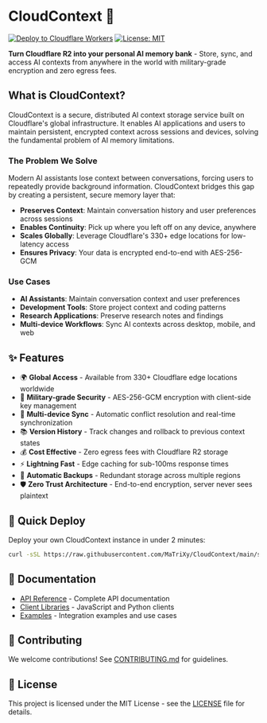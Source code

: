 # CloudContext 🔐

[![Deploy to Cloudflare Workers](https://img.shields.io/badge/Deploy%20to-Cloudflare%20Workers-F38020?logo=cloudflare)](https://workers.cloudflare.com/)
[![License: MIT](https://img.shields.io/badge/License-MIT-yellow.svg)](https://opensource.org/licenses/MIT)

**Turn Cloudflare R2 into your personal AI memory bank** - Store, sync, and access AI contexts from anywhere in the world with military-grade encryption and zero egress fees.

## What is CloudContext?

CloudContext is a secure, distributed AI context storage service built on Cloudflare's global infrastructure. It enables AI applications and users to maintain persistent, encrypted context across sessions and devices, solving the fundamental problem of AI memory limitations.

### The Problem We Solve

Modern AI assistants lose context between conversations, forcing users to repeatedly provide background information. CloudContext bridges this gap by creating a persistent, secure memory layer that:

- **Preserves Context**: Maintain conversation history and user preferences across sessions
- **Enables Continuity**: Pick up where you left off on any device, anywhere
- **Scales Globally**: Leverage Cloudflare's 330+ edge locations for low-latency access
- **Ensures Privacy**: Your data is encrypted end-to-end with AES-256-GCM

### Use Cases

- **AI Assistants**: Maintain conversation context and user preferences
- **Development Tools**: Store project context and coding patterns
- **Research Applications**: Preserve research notes and findings
- **Multi-device Workflows**: Sync AI contexts across desktop, mobile, and web

## ✨ Features

- 🌍 **Global Access** - Available from 330+ Cloudflare edge locations worldwide
- 🔐 **Military-grade Security** - AES-256-GCM encryption with client-side key management
- 📱 **Multi-device Sync** - Automatic conflict resolution and real-time synchronization
- 📚 **Version History** - Track changes and rollback to previous context states
- 💰 **Cost Effective** - Zero egress fees with Cloudflare R2 storage
- ⚡ **Lightning Fast** - Edge caching for sub-100ms response times
- 🔄 **Automatic Backups** - Redundant storage across multiple regions
- 🛡️ **Zero Trust Architecture** - End-to-end encryption, server never sees plaintext

## 🚀 Quick Deploy

Deploy your own CloudContext instance in under 2 minutes:

```bash
curl -sSL https://raw.githubusercontent.com/MaTriXy/CloudContext/main/setup.sh | bash
```

## 📖 Documentation

- [API Reference](docs/API.md) - Complete API documentation
- [Client Libraries](clients/) - JavaScript and Python clients
- [Examples](examples/) - Integration examples and use cases

## 🤝 Contributing

We welcome contributions! See [CONTRIBUTING.md](CONTRIBUTING.md) for guidelines.

## 📄 License

This project is licensed under the MIT License - see the [LICENSE](LICENSE) file for details.

